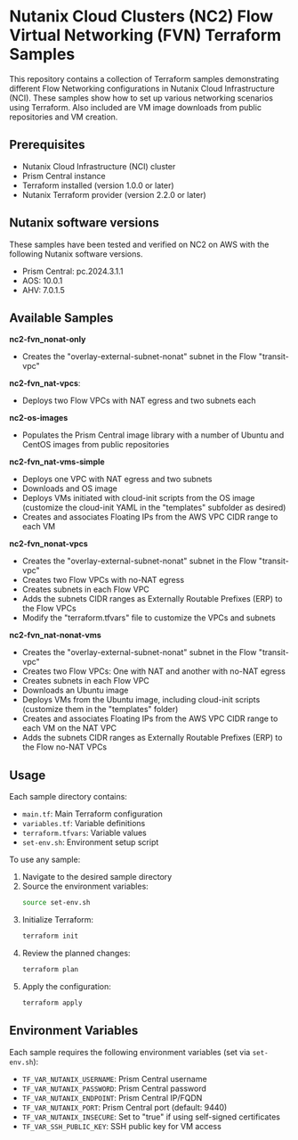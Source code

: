 # Nutanix Cloud Clusters (NC2) Flow Virtual Networking (FVN) Terraform Samples

This repository contains a collection of Terraform samples demonstrating different Flow Networking configurations in Nutanix Cloud Infrastructure (NCI). These samples show how to set up various networking scenarios using Terraform. Also included are VM image downloads from public repositories and VM creation. 

## Prerequisites

- Nutanix Cloud Infrastructure (NCI) cluster
- Prism Central instance
- Terraform installed (version 1.0.0 or later)
- Nutanix Terraform provider (version 2.2.0 or later)



## Nutanix software versions
These samples have been tested and verified on NC2 on AWS with the following Nutanix software versions. 
- Prism Central: pc.2024.3.1.1
- AOS: 10.0.1
- AHV: 7.0.1.5


## Available Samples

**nc2-fvn_nonat-only**
* Creates the "overlay-external-subnet-nonat" subnet in the Flow "transit-vpc"

**nc2-fvn_nat-vpcs**:
* Deploys two Flow VPCs with NAT egress and two subnets each

**nc2-os-images**
* Populates the Prism Central image library with a number of Ubuntu and CentOS images from public repositories

**nc2-fvn_nat-vms-simple**
* Deploys one VPC with NAT egress and two subnets
* Downloads and OS image
* Deploys VMs initiated with cloud-init scripts from the OS image (customize the cloud-init YAML in the "templates" subfolder as desired)
* Creates and associates Floating IPs from the AWS VPC CIDR range to each VM

**nc2-fvn_nonat-vpcs**
* Creates the "overlay-external-subnet-nonat" subnet in the Flow "transit-vpc"
* Creates two Flow VPCs with no-NAT egress
* Creates subnets in each Flow VPC
* Adds the subnets CIDR ranges as Externally Routable Prefixes (ERP) to the Flow VPCs
* Modify the "terraform.tfvars" file to customize the VPCs and subnets

**nc2-fvn_nat-nonat-vms**
* Creates the "overlay-external-subnet-nonat" subnet in the Flow "transit-vpc"
* Creates two Flow VPCs: One with NAT and another with no-NAT egress
* Creates subnets in each Flow VPC
* Downloads an Ubuntu image
* Deploys VMs from the Ubuntu image, including cloud-init scripts (customize them in the "templates" folder)
* Creates and associates Floating IPs from the AWS VPC CIDR range to each VM on the NAT VPC
* Adds the subnets CIDR ranges as Externally Routable Prefixes (ERP) to the Flow no-NAT VPCs


## Usage

Each sample directory contains:
- `main.tf`: Main Terraform configuration
- `variables.tf`: Variable definitions
- `terraform.tfvars`: Variable values
- `set-env.sh`: Environment setup script

To use any sample:

1. Navigate to the desired sample directory
2. Source the environment variables:
   ```bash
   source set-env.sh
   ```
3. Initialize Terraform:
   ```bash
   terraform init
   ```
4. Review the planned changes:
   ```bash
   terraform plan
   ```
5. Apply the configuration:
   ```bash
   terraform apply
   ```

## Environment Variables

Each sample requires the following environment variables (set via `set-env.sh`):
- `TF_VAR_NUTANIX_USERNAME`: Prism Central username
- `TF_VAR_NUTANIX_PASSWORD`: Prism Central password
- `TF_VAR_NUTANIX_ENDPOINT`: Prism Central IP/FQDN
- `TF_VAR_NUTANIX_PORT`: Prism Central port (default: 9440)
- `TF_VAR_NUTANIX_INSECURE`: Set to "true" if using self-signed certificates
- `TF_VAR_SSH_PUBLIC_KEY`: SSH public key for VM access


